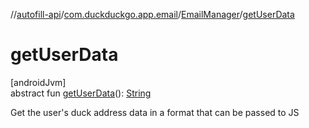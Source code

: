 //[autofill-api](../../../index.md)/[com.duckduckgo.app.email](../index.md)/[EmailManager](index.md)/[getUserData](get-user-data.md)

# getUserData

[androidJvm]\
abstract fun [getUserData](get-user-data.md)(): [String](https://kotlinlang.org/api/latest/jvm/stdlib/kotlin/-string/index.html)

Get the user's duck address data in a format that can be passed to JS
